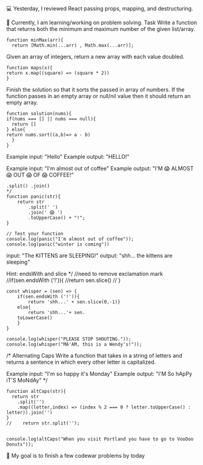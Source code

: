 💻 Yesterday, I reviewed React passing props, mapping, and destructuring.

📖 Currently, I am learning/working on problem solving.
Task
Write a function that returns both the minimum and maximum number of the given list/array.

```
function minMax(arr){
  return [Math.min(...arr) , Math.max(...arr)]; 
```
Given an array of integers, return a new array with each value doubled.
```
function maps(x){
return x.map((square) => (square * 2))
}
```
Finish the solution so that it sorts the passed in array of numbers. If the function passes in an empty array or null/nil value then it should return an empty array.

```
function solution(nums){
if(nums === [] || nums === null){
  return []
} else{
return nums.sort((a,b)=> a - b)
  }
}
```
Example input: "Hello"
Example output: "HELLO!"

Example input: "I'm almost out of coffee"
Example output: "I'M 😱 ALMOST 😱 OUT 😱 OF 😱 COFFEE!"

```
.split() .join()
*/
function panic(str){
    return str
        .split(' ')
        .join(' 😱 ')
        .toUpperCase() + "!";
}

// Test your function
console.log(panic("I'm almost out of coffee")); 
console.log(panic("winter is coming"))
```
input: "The KITTENS are SLEEPING!"
output: "shh... the kittens are sleeping"

Hint: endsWith and slice
*/
//need to remove exclamation mark
//if(sen.endsWith ('!')){
    //return sen.slice()
// }
```
const whisper = (sen) => {
    if(sen.endsWith ('!')){
        return 'shh...' + sen.slice(0,-1)} 
    else{
        return 'shh...'+ sen.
    toLowerCase()
    }
}

console.log(whisper("PLEASE STOP SHOUTING."));
console.log(whisper("MA'AM, this is a Wendy's!"));

```
/* Alternating Caps 
 Write a function that takes in a string of letters
 and returns a sentence in which every other letter is capitalized.

Example input: "I'm so happy it's Monday"
Example output: "I'M So hApPy iT'S MoNdAy"
*/
```
function altCaps(str){
  return str
    .split('')
    .map((letter,index) => (index % 2 === 0 ? letter.toUpperCase() : letter)).join('')
}
//    return str.split('');


console.log(altCaps("When you visit Portland you have to go to VooDoo Donuts"));
```
🎯 My goal is to finish a few codewar problems by today
